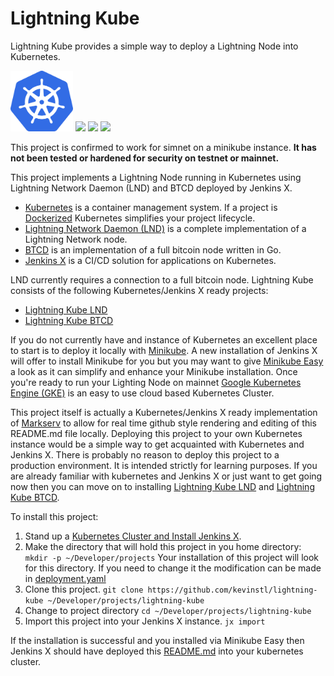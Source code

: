 # Lightning Kube

Lightning Kube provides a simple way to deploy a Lightning Node into Kubernetes.           

[<img src="https://raw.githubusercontent.com/kubernetes/kubernetes/master/logo/logo.png" width="100px">](https://kubernetes.io/docs/home "Kubernetes")  [<img src="https://raw.githubusercontent.com/lightningnetwork/lnd/master/logo.png" width="100px">](https://github.com/lightningnetwork/lnd "LND")  [<img src="https://avatars3.githubusercontent.com/u/10235229?s=200&v=4" width="100px">](https://github.com/btcsuite/btcd "BTCD")  [<img src="https://jenkins.io/images/logos/jenkins-x/jenkins-x-256.png" width="100px">](https://jenkins-x.io "Jenkins X")

This project is confirmed to work for simnet on a minikube instance. **It has not been tested or hardened for security on testnet or mainnet.**

This project implements a Lightning Node running in Kubernetes using Lightning Network Daemon (LND) and BTCD deployed by Jenkins X. 

- [Kubernetes](https://kubernetes.io/docs/home) is a container management system. If a project is [Dockerized](https://www.docker.com) Kubernetes simplifies your project lifecycle.
- [Lightning Network Daemon (LND)](https://github.com/lightningnetwork/lnd) is a complete implementation of a Lightning Network node.
- [BTCD](https://github.com/btcsuite/btcd) is an implementation of a full bitcoin node written in Go.
- [Jenkins X](https://jenkins-x.io) is a CI/CD solution for applications on Kubernetes.

LND currently requires a connection to a full bitcoin node. Lightning Kube consists of the following Kubernetes/Jenkins X ready projects:

- [Lightning Kube LND](https://github.com/kevinstl/lightning-kube-lnd)
- [Lightning Kube BTCD](https://github.com/kevinstl/lightning-kube-btcd)

If you do not currently have and instance of Kubernetes an excellent place to start is to deploy it locally with [Minikube](https://github.com/kubernetes/minikube). A new installation of Jenkins X will offer to install Minikube for you but you may want to give [Minikube Easy](https://github.com/kevinstl/minikube-easy) a look as it can simplify and enhance your Minikube installation. Once you're ready to run your Lighting Node on mainnet [Google Kubernetes Engine (GKE)](https://cloud.google.com/kubernetes-engine/) is an easy to use cloud based Kubernetes Cluster.

This project itself is actually a Kubernetes/Jenkins X ready implementation of [Markserv](https://github.com/markserv/markserv) to allow for real time github style rendering and editing of this README.md file locally. Deploying this project to your own Kubernetes instance would be a simple way to get acquainted with Kubernetes and Jenkins X. There is probably no reason to deploy this project to a production environment. It is intended strictly for learning purposes. If you are already familiar with kubernetes and Jenkins X or just want to get going now then you can move on to installing [Lightning Kube LND](https://github.com/kevinstl/lightning-kube-lnd) and [Lightning Kube BTCD](https://github.com/kevinstl/lightning-kube-btcd).

To install this project:

1. Stand up a [Kubernetes Cluster and Install Jenkins X](https://github.com/kevinstl/minikube-easy#preparing-for-installations).
2. Make the directory that will hold this project in you home directory: `mkdir -p ~/Developer/projects` Your installation of this project will look for this directory. If you need to change it the modification can be made in [deployment.yaml](https://github.com/kevinstl/lightning-kube/blob/master/charts/lightning-kube/templates/deployment.yaml) 
3. Clone this project. `git clone https://github.com/kevinstl/lightning-kube ~/Developer/projects/lightning-kube`
4. Change to project directory `cd ~/Developer/projects/lightning-kube`
5. Import this project into your Jenkins X instance. `jx import`

If the installation is successful and you installed via Minikube Easy then Jenkins X should have deployed this [README.md](http://minikube-easy:30801/lightning-kube/README.md) into your kubernetes cluster.